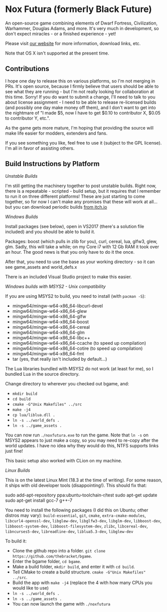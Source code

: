 # Nox Futura (formerly Black Future)

An open-source game combining elements of Dwarf Fortress, Civilization, Warhammer, Douglas Adams, and more. It's very much in development, so don't expect miracles - or a finished experience - yet!

Please visit [our website](http://bracketproductions.com/index.php/blackfuture/) 
for more information, download links, etc.

Note that OS X isn't supported at the present time.

## Contributions

I hope one day to release this on various platforms, so I'm not merging in PRs. It's open source, because I firmly believe that users should be able to see what they are running - but I'm not really looking for collaboration at this time. Sorry! If you do want to submit a change, I'll need to talk to you about license assignment - I need to be able to release re-licensed builds (and possibly one day make money off them), and I don't want to get into the nightmare of "I made $5, now I have to get $0.10 to contributor X, $0.05 to contributor Y, etc.".

As the game gets more mature, I'm hoping that providing the source will make life easier for modders, extenders and fans.

If you see something you like, feel free to use it (subject to the GPL license). I'm all in favor of assisting others.

## Build Instructions by Platform

*Unstable Builds*

I'm still getting the machinery together to post unstable builds. Right now, there is a repeatable - scripted - build setup, but it requires that I remember to run it on three different platforms! These are just starting to come together, so for now I can't make any promises that these will work at all... but you can download periodic builds [from itch.io](https://thebracket.itch.io/nox-futura)

*Windows Builds*

Install packages (see below), open in VS2017 (there's a solution file included) and you should be able to build it.

Packages: boost (which pulls in zlib for you), curl, cereal, lua, glfw3, glew, glm. Sadly, this will take a while; on my Core i7 with 12 Gb RAM it took over an hour. The good news is that you only have to do it the once.

After that, you need to use the base as your working directory - so it can see game_assets and world_defs.x

There is an included Visual Studio project to make this easier.

*Windows builds with MSYS2 - Unix compatibility*

If you are using MSYS2 to build, you need to install (with `pacman -S`):

* mingw64/mingw-w64-x86_64-libcurl-devel
* mingw64/mingw-w64-x86_64-glew
* mingw64/mingw-w64-x86_64-glfw
* mingw64/mingw-w64-x86_64-boost
* mingw64/mingw-w64-x86_64-cereal
* mingw64/mingw-w64-x86_64-glm
* mingw64/mingw-w64-x86_64-libc++
* mingw64/mingw-w64-x86_64-ccache (to speed up compilation)
* mingw64/mingw-w64-x86_64-cotire (to speed up compilation)
* mingw64/mingw-w64-x86_64-fmt
* tar (yes, that really isn't included by default...)

The Lua libraries bundled with MSYS2 do not work (at least for me), so I bundled Lua in the source directory.

Change directory to wherever you checked out bgame, and:

* `mkdir build`
* `cd build`
* `cmake -G"Unix Makefiles" ../src`
* `make -j4`
* `cp lua/liblua.dll .`
* `ln -s ../world_defs .`
* `ln -s ../game_assets .`

You can now run `./noxfutura.exe` to run the game. Note that `ln -s` on MSYS2 appears to just make a copy, so you may need to re-copy after the world updates. I have no idea why they would do this, NTFS supports links just fine!

This basic setup also worked with CLion on my machine.

*Linux Builds*

This is on the latest Linux Mint (18.3 at the time of writing). For some reason, it ships with old developer tools (disappointing!). This should fix that:

  sudo add-apt-repository ppa:ubuntu-toolchain-r/test
  sudo apt-get update
  sudo apt-get install gcc-7 g++-7

You need to install the following packages (I did this on Ubuntu; other distros may vary): `build-essential`, `git`, `cmake`, `extra-cmake-modules`, `libcurl4-openssl-dev`, `libglew-dev`, `libglfw3-dev`, `libglm-dev`, `libboost-dev`, `libboost-system-dev`, `libboost-filesystem-dev`, `zlibc`, `libcereal-dev`, `libncurses5-dev`, `libreadline-dev`, `liblua5.3-dev`, `libglew-dev`

To build it:

* Clone the github repo into a folder. `git clone https://github.com/thebracket/bgame`.
* Enter the bgame folder, `cd bgame`.
* Make a build folder, `mkdir build`, and enter it with `cd build`.
* Tell CMake to create a build structure. `cmake -G"Unix Makefiles" ../src`.
* Build the app with `make -j4` (replace the 4 with how many CPUs you would like to use)
* `ln -s ../world_defs .`
* `ln -s ../game_assets .`
* You can now launch the game with `./noxfutura`
